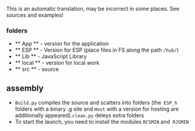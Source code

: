 This is an automatic translation, may be incorrect in some places. See sources and examples!

### folders
- ** App ** - version for the application
- ** ESP ** - Version for ESP (place files in FS along the path `/hub/`)
- ** Lib ** - JavaScript Library
- ** local ** - version for local work
- ** src ** - source

## assembly
- `Build.py` compiles the source and scatters into folders (the` ESP_h` folders with a binary .g site and `Host` with a version for hosting are additionally appeared).`clean.py` deleys extra folders
- To start the launch, you need to install the modules `RCSMIN` and` RJSMIN`